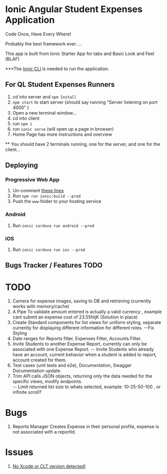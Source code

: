 # Ionic Angular Student Expenses Application

Code Once, Have Every Where!

Probably the best framework ever.....

This app is built from Ionic Starter App for tabs and Basic Look and Feel (BLAF)

***The <a href="https://ionicframework.com/docs/cli">Ionic CLI</a> is needed to run the application.

## For QL Student Expenses Runners
1. cd into server and `npm Install`
2. `npm start` to start server (should say running "Server listening on port 4000" )
3. Open a new terminal window...
4. cd into client
5. run `npm i`
6. run `ionic serve` (will open up a page in browser)
7. Home Page has more instructions and overview

** You should have 2 terminals running, one for the server, and one for the client...


## Deploying

### Progressive Web App

1. Un-comment [these lines](https://github.com/ionic-team/ionic2-app-base/blob/master/src/index.html#L21)
2. Run `npm run ionic:build --prod`
3. Push the `www` folder to your hosting service

### Android

1. Run `ionic cordova run android --prod`

### iOS

1. Run `ionic cordova run ios --prod`

## Bugs Tracker / Features TODO

# TODO

1. Camera for expense images, saving to DB and retrieving (currently works with memory/cache)
2. A Pipe To validate amount entered is actually a valid currency , example cant submit an expense cost of 23.55htjK (Solution in place)
3. Create Standard components for list views for uniform styling, separate currently for displaying different information for different roles.
   --Fix Styling 
4. Date ranges for Reports filter, Expenses Filter, Accounts Filter.
5. Invite Students to another Expense Report, currently can only be associated with one Expense Report.
   -- Invite Students who already have an account, current behavior when a student is added to report, account created for them. 
6. Test cases (unit tests and e2e), Documentation, Swagger Documentation update.
7. Trim API calls JSON objects, returning only the data needed for the specific views, modify endpoints.   
   -- Limit returned list size to whats selected, example: 10-25-50-100 , or infinite scroll?

# Bugs

1.  Reports Manager Creates Expense in their personal profile, expense is not associated with a reportId.

# Issues
1. <a href="https://medium.com/flawless-app-stories/gyp-no-xcode-or-clt-version-detected-macos-catalina-anansewaa-38b536389e8d">No Xcode or CLT version detected!</a>



